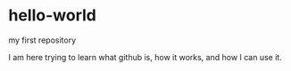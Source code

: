 # hello-world
my first repository

I am here trying to learn what github is, how it works, and how I can use it. 

